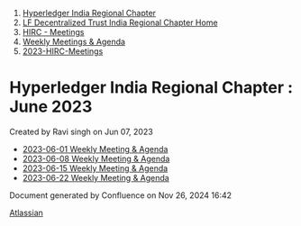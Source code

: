1. [Hyperledger India Regional Chapter](index.html)
2. [LF Decentralized Trust India Regional Chapter Home](LF-Decentralized-Trust-India-Regional-Chapter-Home_19169282.html)
3. [HIRC - Meetings](HIRC---Meetings_19169350.html)
4. [Weekly Meetings &amp; Agenda](19169352.html)
5. [2023-HIRC-Meetings](2023-HIRC-Meetings_19170487.html)

# Hyperledger India Regional Chapter : June 2023

Created by Ravi singh on Jun 07, 2023

- [2023-06-01 Weekly Meeting &amp; Agenda](19170915.html)
- [2023-06-08 Weekly Meeting &amp; Agenda](19170999.html)
- [2023-06-15 Weekly Meeting &amp; Agenda](19171024.html)
- [2023-06-22 Weekly Meeting &amp; Agenda](19171051.html)

Document generated by Confluence on Nov 26, 2024 16:42

[Atlassian](http://www.atlassian.com/)
